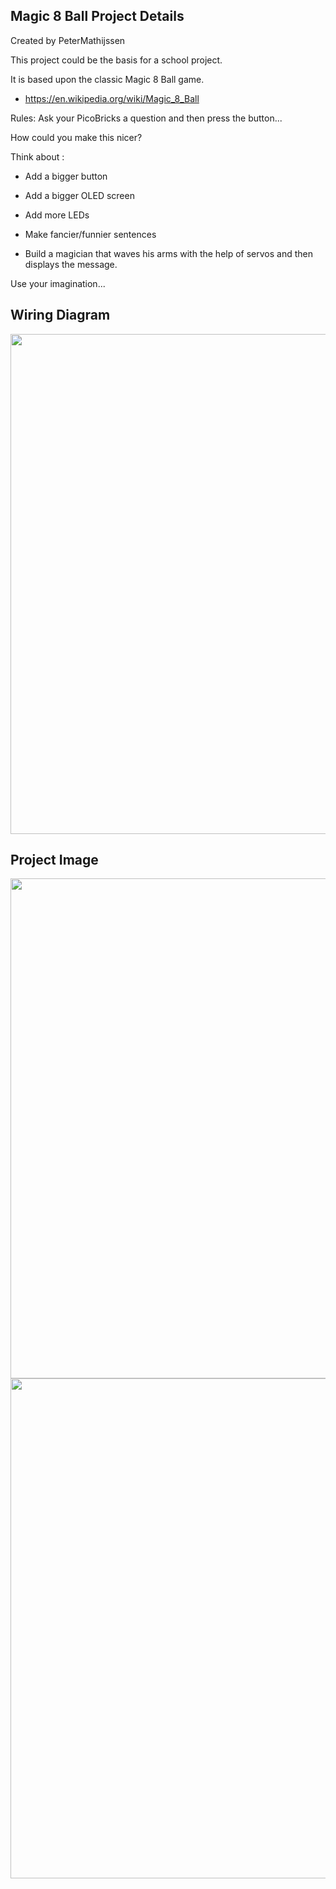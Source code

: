 ## Magic 8 Ball Project Details

Created by PeterMathijssen

This project could be the basis for a school project. 

It is based upon the classic Magic 8 Ball game.

* https://en.wikipedia.org/wiki/Magic_8_Ball

Rules: Ask your PicoBricks a question and then press the button...

How could you make this nicer? 

Think about :

* Add a bigger button

* Add a bigger OLED screen

* Add more LEDs

* Make fancier/funnier sentences

* Build a magician that waves his arms with the help of servos and then displays the message.

Use your imagination... 

## Wiring Diagram

<img src="https://user-images.githubusercontent.com/111511331/201104340-04c772c2-00a0-40f4-b287-a3c2c6e512b9.jpg" width="750" height="800">


## Project Image

<img src="https://user-images.githubusercontent.com/111511331/201104972-a8c70715-2b8e-42a5-a060-8e5ccbb246ad.png" width="750" height="800">
<img src="https://user-images.githubusercontent.com/111511331/201104715-635206b0-cf84-4233-b833-e57848050156.png" width="750" height="800">




